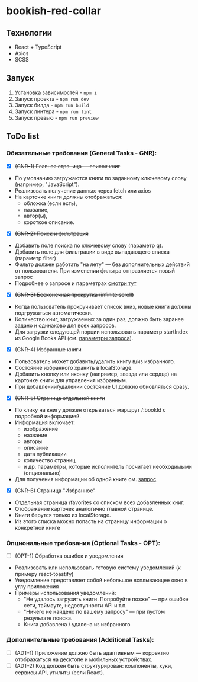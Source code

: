 # bookish-red-collar

## Технологии

- React + TypeScript
- Axios
- SCSS

## Запуск

1. Установка зависимостей - `npm i`
2. Запуск проекта - `npm run dev`
3. Запуск билда - `npm run build`
4. Запуск линтера - `npm run lint`
5. Запуск превью - `npm run preview`

## ToDo list

### Обязательные требования (General Tasks - GNR):

- [x] ~~(GNR-1) Главная страница — список книг~~

- По умолчанию загружаются книги по заданному ключевому слову (например, "JavaScript").
- Реализовать получение данных через fetch или axios
- На карточке книги должны отображаться:
    - обложка (если есть),
    - название,
    - автор(ы),
    - короткое описание.

- [x] ~~(GNR-2) Поиск и фильтрация~~

- Добавить поле поиска по ключевому слову (параметр q).
- Добавить поле для фильтрации в виде выпадающего списка (параметр filter)
- Фильтр должен работать "на лету" — без дополнительных действий от пользователя. При изменении фильтра отправляется новый запрос
- Подробнее о запросе и параметрах [смотри тут](https://developers.google.com/books/docs/v1/reference/volumes/list?hl=ru#parameters)

- [x] ~~(GNR-3) Бесконечная прокрутка (infinite scroll)~~

- Когда пользователь прокручивает список вниз, новые книги должны подгружаться автоматически.
- Количество книг, загружаемых за один раз, должно быть заранее задано и одинаково для всех запросов.
- Для загрузки следующей порции использовать параметр startIndex из Google Books API (см. [параметры запроса](https://developers.google.com/books/docs/v1/reference/volumes/list?hl=ru#parameters)).

- [x] ~~(GNR-4) Избранные книги~~

- Пользователь может добавить/удалить книгу в/из избранного.
- Состояние избранного хранить в localStorage.
- Добавить кнопку или иконку (например, звезда или сердце) на карточке книги для управления избранным.
- При добавлении/удалении состояние UI должно обновляться сразу.

- [x] ~~(GNR-5) Страница отдельной книги~~

- По клику на книгу должен открываться маршрут /:bookId с подробной информацией.
- Информация включает:
    - изображение
    - название
    - авторы
    - описание
    - дата публикации
    - количество страниц
    - и др. параметры, которые исполнитель посчитает необходимыми (опционально)
- Для получения информации об одной книге см. [запрос](https://developers.google.com/books/docs/v1/reference/volumes/get?hl=ru#request)

- [x] ~~(GNR-6) Страница "Избранное"~~

- Отдельная страница /favorites со списком всех добавленных книг.
- Отображение карточек аналогично главной странице.
- Книги берутся только из localStorage.
- Из этого списка можно попасть на страницу информации о конкретной книге

### Опциональные требования (Optional Tasks - OPT):

- [ ] (OPT-1) Обработка ошибок и уведомления

* Реализовать или использовать готовую систему уведомлений (к примеру react-toastify)
* Уведомление представляет собой небольшое всплывающее окно в углу приложения
* Примеры использования уведомлений:
    - "Не удалось загрузить книги. Попробуйте позже" — при ошибке сети, таймауте, недоступности API и т.п.
    - "Ничего не найдено по вашему запросу" — при пустом результате поиска.
    - Книга добавлена / удалена из избранного

### Дополнительные требования (Additional Tasks):

- [ ] (ADT-1) Приложение должно быть адаптивным — корректно отображаться на десктопе и мобильных устройствах.
- [ ] (ADT-2) Код должен быть структурирован: компоненты, хуки, сервисы API, утилиты (если React).
